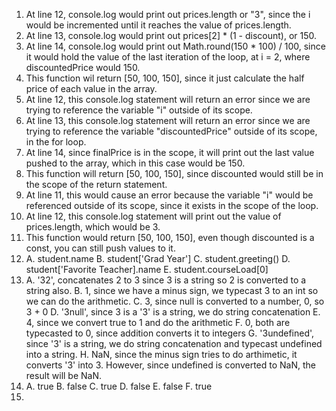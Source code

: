 1. At line 12, console.log would print out prices.length or "3", since the i would be incremented until it reaches the value of prices.length. 
2. At line 13, console.log would print out prices[2] * (1 - discount), or 150. 
3. At line 14, console.log would print out Math.round(150 *  100) / 100, since it would hold the value of the last iteration of the loop, at i = 2, where discountedPrice would 150.
4. This function wil return [50, 100, 150], since it just calculate the half price of each value in the array. 
5. At line 12, this console.log statement will return an error since we are trying to reference the variable "i" outside of its scope. 
6. At line 13, this console.log statement will return an error since we are trying to reference the variable "discountedPrice" outside of its scope, in the for loop.
7. At line 14, since finalPrice is in the scope, it will print out the last value pushed to the array, which in this case would be 150.
8. This function will return [50, 100, 150], since discounted would still be in the scope of the return statement.
9. At line 11, this would cause an error because the variable "i" would be referenced outside of its scope, since it exists in the scope of the loop.
10. At line 12, this console.log statement will print out the value of prices.length, which would be 3.
11. This function would return [50, 100, 150], even though discounted is a const, you can still push values to it.
12. A. student.name
    B. student['Grad Year'] 
    C. student.greeting()
    D. student['Favorite Teacher].name
    E. student.courseLoad[0]
13. A. '32', concatenates 2 to 3 since 3 is a string so 2 is converted to a string also.
    B. 1, since we have a minus sign, we typecast 3 to an int so we can do the arithmetic.
    C. 3, since null is converted to a number, 0, so 3 + 0
    D. '3null', since 3 is a '3' is a string, we do string concatenation
    E. 4, since we convert true to 1 and do the arithmetic
    F. 0, both are typecasted to 0, since addition converts it to integers
    G. '3undefined', since '3' is a string, we do string concatenation and typecast undefined into a string.
    H. NaN, since the minus sign tries to do arthimetic, it converts '3' into 3. However, since undefined is converted to NaN, the result will be NaN.
14. A. true
    B. false
    C. true
    D. false
    E. false
    F. true
15. 
